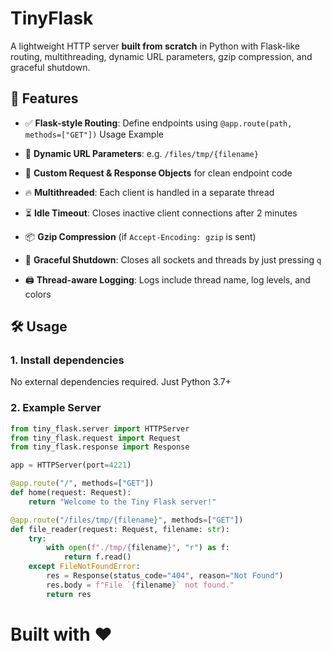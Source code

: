 # TinyFlask 

A lightweight HTTP server **built from scratch** in Python with Flask-like routing, multithreading, dynamic URL parameters, gzip compression, and graceful shutdown.

## 🚀 Features

- ✅ **Flask-style Routing**: Define endpoints using `@app.route(path, methods=["GET"])`
    Usage Example
    
- 🧠 **Dynamic URL Parameters**: e.g. `/files/tmp/{filename}`
- 💬 **Custom Request & Response Objects** for clean endpoint code
- 🔥 **Multithreaded**: Each client is handled in a separate thread
- ⏳ **Idle Timeout**: Closes inactive client connections after 2 minutes
- 📦 **Gzip Compression** (if `Accept-Encoding: gzip` is sent)
- 🛑 **Graceful Shutdown**: Closes all sockets and threads by just pressing `q`
- 🖨️ **Thread-aware Logging**: Logs include thread name, log levels, and colors

## 🛠️ Usage

### 1. Install dependencies

No external dependencies required. Just Python 3.7+

### 2. Example Server

```python
from tiny_flask.server import HTTPServer
from tiny_flask.request import Request
from tiny_flask.response import Response

app = HTTPServer(port=4221)

@app.route("/", methods=["GET"])
def home(request: Request):
    return "Welcome to the Tiny Flask server!"

@app.route("/files/tmp/{filename}", methods=["GET"])
def file_reader(request: Request, filename: str):
    try:
        with open(f"./tmp/{filename}", "r") as f:
            return f.read()
    except FileNotFoundError:
        res = Response(status_code="404", reason="Not Found")
        res.body = f"File `{filename}` not found."
        return res
```

# Built with ❤️ 
